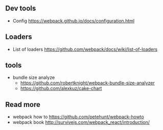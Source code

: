 ## Dev tools
- Config https://webpack.github.io/docs/configuration.html

## Loaders
- List of loaders https://github.com/webpack/docs/wiki/list-of-loaders

## tools
- bundle size analyze
  - https://github.com/robertknight/webpack-bundle-size-analyzer
  - https://github.com/alexkuz/cake-chart

## Read more
- webpack how to https://github.com/petehunt/webpack-howto
- webpack book http://survivejs.com/webpack_react/introduction/
